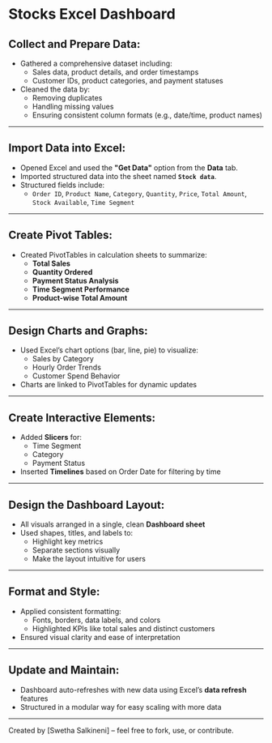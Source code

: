# Stocks Excel Dashboard

## Collect and Prepare Data:

- Gathered a comprehensive dataset including:
  - Sales data, product details, and order timestamps
  - Customer IDs, product categories, and payment statuses
- Cleaned the data by:
  - Removing duplicates
  - Handling missing values
  - Ensuring consistent column formats (e.g., date/time, product names)

---

## Import Data into Excel:

- Opened Excel and used the **"Get Data"** option from the **Data** tab.
- Imported structured data into the sheet named **`Stock data`**.
- Structured fields include:
  - `Order ID`, `Product Name`, `Category`, `Quantity`, `Price`, `Total Amount`, `Stock Available`, `Time Segment`

---

## Create Pivot Tables:

- Created PivotTables in calculation sheets to summarize:
  - **Total Sales**
  - **Quantity Ordered**
  - **Payment Status Analysis**
  - **Time Segment Performance**
  - **Product-wise Total Amount**

---

## Design Charts and Graphs:

- Used Excel’s chart options (bar, line, pie) to visualize:
  - Sales by Category
  - Hourly Order Trends
  - Customer Spend Behavior
- Charts are linked to PivotTables for dynamic updates

---

## Create Interactive Elements:

- Added **Slicers** for:
  - Time Segment
  - Category
  - Payment Status
- Inserted **Timelines** based on Order Date for filtering by time

---

## Design the Dashboard Layout:

- All visuals arranged in a single, clean **Dashboard sheet**
- Used shapes, titles, and labels to:
  - Highlight key metrics
  - Separate sections visually
  - Make the layout intuitive for users

---

## Format and Style:

- Applied consistent formatting:
  - Fonts, borders, data labels, and colors
  - Highlighted KPIs like total sales and distinct customers
- Ensured visual clarity and ease of interpretation

---

## Update and Maintain:

- Dashboard auto-refreshes with new data using Excel’s **data refresh** features
- Structured in a modular way for easy scaling with more data

---

Created by [Swetha Salkineni] – feel free to fork, use, or contribute.


